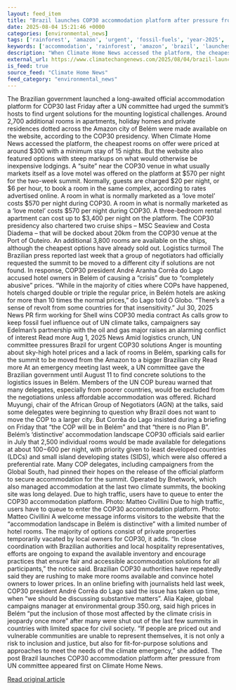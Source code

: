 ```yaml
---
layout: feed_item
title: "Brazil launches COP30 accommodation platform after pressure from UN committee"
date: 2025-08-04 15:21:46 +0000
categories: [environmental_news]
tags: ['rainforest', 'amazon', 'urgent', 'fossil-fuels', 'year-2025', 'emissions']
keywords: ['accommodation', 'rainforest', 'amazon', 'brazil', 'launches', 'urgent', 'year-2025', 'fossil-fuels']
description: "When Climate Home News accessed the platform, the cheapest rooms on offer were priced at around $300 with a minimum stay of 15 nights"
external_url: https://www.climatechangenews.com/2025/08/04/brazil-launches-cop30-accommodation-platform-after-pressure-from-un-committee/
is_feed: true
source_feed: "Climate Home News"
feed_category: "environmental_news"
---
```


The Brazilian government launched a long-awaited official accommodation platform for COP30 last Friday after a UN committee had urged the summit&#8217;s hosts to find urgent solutions for the mounting logistical challenges. Around 2,700 additional rooms in apartments, holiday homes and private residences dotted across the Amazon city of Belém were made available on the website, according to the COP30 presidency. When Climate Home News accessed the platform, the cheapest rooms on offer were priced at around $300 with a minimum stay of 15 nights. But the website also featured options with steep markups on what would otherwise be inexpensive lodgings. A &#8220;suite&#8221; near the COP30 venue in what usually markets itself as a love motel was offered on the platform at $570 per night for the two-week summit. Normally, guests are charged $20 per night, or $6 per hour, to book a room in the same complex, according to rates advertised online. A room in what is normally marketed as a &#8216;love motel&#8217; costs $570 per night during COP30. A room in what is normally marketed as a &#8216;love motel&#8217; costs $570 per night during COP30. A three-bedroom rental apartment can cost up to $3,400 per night on the platform. The COP30 presidency also chartered two cruise ships &#8211; MSC Seaview and Costa Diadema &#8211; that will be docked about 20km from the COP30 venue at the Port of Outeiro. An additional 3,800 rooms are available on the ships, although the cheapest options have already sold out. Logistics turmoil The Brazilian press reported last week that a group of negotiators had officially requested the summit to be moved to a different city if solutions are not found. In response, COP30 president André Aranha Corrêa do Lago accused hotel owners in Belém of causing a &#8220;crisis&#8221; due to &#8220;completely abusive&#8221; prices. “While in the majority of cities where COPs have happened, hotels charged double or triple the regular price, in Belém hotels are asking for more than 10 times the normal prices,” do Lago told O Globo. “There’s a sense of revolt from some countries for that&nbsp;insensitivity.” Jul 30, 2025 News PR firm working for Shell wins COP30 media contract As calls grow to keep fossil fuel influence out of UN climate talks, campaigners say Edelman’s partnership with the oil and gas major raises an alarming conflict of interest Read more Aug 1, 2025 News Amid logistics crunch, UN committee pressures Brazil for urgent COP30 solutions Anger is mounting about sky-high hotel prices and a lack of rooms in Belém, sparking calls for the summit to be moved from the Amazon to a bigger Brazilian city Read more At an emergency meeting last week, a UN committee gave the Brazilian government until August 11 to find concrete solutions to the logistics issues in Belém. Members of the UN COP bureau warned that many delegates, especially from poorer countries, would be excluded from the negotiations unless affordable accommodation was offered. Richard Muyungi, chair of the African Group of Negotiators (AGN) at the talks, said some delegates were beginning to question why Brazil does not want to move the COP to a larger city. But Corrêa do Lago insisted during a briefing on Friday that &#8220;the COP will be in Belém&#8221; and that &#8220;there is no Plan B&#8221;. Belém&#8217;s &#8216;distinctive&#8217; accommodation landscape COP30 officials said earlier in July that 2,500 individual rooms would be made available for delegations at about $100-$600 per night, with priority given to least developed countries (LDCs) and small island developing states (SIDS), which were also offered a preferential rate. Many COP delegates, including campaigners from the Global South, had pinned their hopes on the release of the official platform to secure accommodation for the summit. Operated by Bnetwork, which also managed accommodation at the last two climate summits, the booking site was long delayed. Due to high traffic, users have to queue to enter the COP30 accommodation platform. Photo: Matteo Civillini Due to high traffic, users have to queue to enter the COP30 accommodation platform. Photo: Matteo Civillini A welcome message informs visitors to the website that the &#8220;accommodation landscape in Belém is distinctive&#8221; with a limited number of hotel rooms. The majority of options consist of private properties temporarily vacated by local owners for COP30, it adds. &#8220;In close coordination with Brazilian authorities and local hospitality representatives, efforts are ongoing to expand the available inventory and encourage practices that ensure fair and accessible accommodation solutions for all participants,&#8221; the notice said. Brazilian COP30 authorities have repeatedly said they are rushing to make more rooms available and convince hotel owners to lower prices. In an online briefing with journalists held last week, COP30 president André Corrêa do Lago said the issue has taken up time, when &#8220;we should be discussing substantive matters&#8221;. Alia Kajee, global campaigns manager at environmental group&nbsp;350.org, said high prices in Belém &#8220;put the inclusion of those most affected by the climate crisis in jeopardy once more&#8221; after many were shut out of the last few summits in countries with limited space for civil society. &#8220;If people are priced out and vulnerable communities are unable to represent themselves, it is not only a risk to inclusion and justice, but also for fit-for-purpose solutions and approaches to meet the needs of the climate emergency,&#8221; she added. The post Brazil launches COP30 accommodation platform after pressure from UN committee appeared first on Climate Home News.

[Read original article](https://www.climatechangenews.com/2025/08/04/brazil-launches-cop30-accommodation-platform-after-pressure-from-un-committee/)
